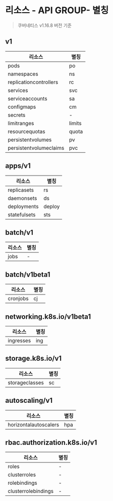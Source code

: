 # 리소스 - API GROUP- 별칭

> 쿠버네티스 v1.16.8 버전 기준

## v1
| 리소스                      | 별칭    |
|---------------------------|--------|
| pods                      | po     |
| namespaces                | ns     |
| replicationcontrollers    | rc     |
| services                  | svc    |
| serviceaccounts           | sa     |
| configmaps                | cm     |
| secrets                   | -      |
| limitranges               | limits |
| resourcequotas            | quota  |
| persistentvolumes         | pv     |
| persistentvolumeclaims    | pvc    |

## apps/v1
| 리소스                      | 별칭    |
|---------------------------|--------|
| replicasets               | rs     |
| daemonsets                | ds     |
| deployments               | deploy |
| statefulsets              | sts    |

## batch/v1
| 리소스 | 별칭 |
|------|-----|
| jobs | -   |

## batch/v1beta1
| 리소스     | 별칭 |
|----------|-----|
| cronjobs | cj  |

## networking.k8s.io/v1beta1
| 리소스      | 별칭 |
|-----------|-----|
| ingresses | ing |

## storage.k8s.io/v1
| 리소스           | 별칭 |
|----------------|-----|
| storageclasses | sc  |

## autoscaling/v1
| 리소스                  | 별칭 |
|-----------------------|-----|
| horizontalautoscalers | hpa |

## rbac.authorization.k8s.io/v1
| 리소스                  | 별칭 |
|-----------------------|-----|
| roles                 | -   |
| clusterroles          | -   |
| rolebindings          | -   |
| clusterrolebindings   | -   |
